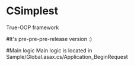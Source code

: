 # CSimplest
True-OOP framework

#It's pre-pre-pre-release version :)

#Main logic
Main logic is located in Sample/Global.asax.cs/Application_BeginRequest
